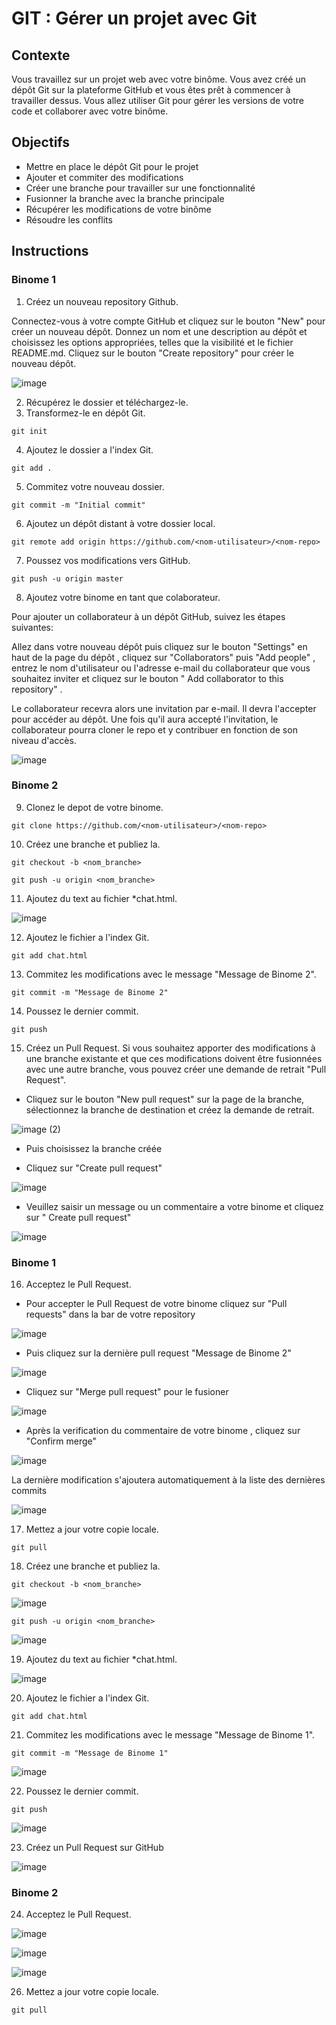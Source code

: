 # GIT : Gérer un projet avec Git

## Contexte
Vous travaillez sur un projet web avec votre binôme. Vous avez créé un dépôt Git sur la plateforme GitHub et vous êtes prêt à commencer à travailler dessus. Vous allez utiliser Git pour gérer les versions de votre code et collaborer avec votre binôme.

## Objectifs
* Mettre en place le dépôt Git pour le projet
* Ajouter et commiter des modifications
* Créer une branche pour travailler sur une fonctionnalité
* Fusionner la branche avec la branche principale
* Récupérer les modifications de votre binôme
* Résoudre les conflits

## Instructions

### Binome 1 
1. Créez un nouveau repository Github.

Connectez-vous à votre compte GitHub et cliquez sur le bouton "New" pour créer un nouveau dépôt. Donnez un nom et une description au dépôt et choisissez les options appropriées, telles que la visibilité et le fichier README.md. Cliquez sur le bouton "Create repository" pour créer le nouveau dépôt.

![image](https://user-images.githubusercontent.com/123757632/236680232-fe9c3b4c-8f94-4ba7-a767-65df9e351072.png)

2. Récupérez le dossier et téléchargez-le.
3. Transformez-le en dépôt Git.
```
git init
```
4. Ajoutez le dossier a l'index Git.
```
git add .
```
5. Commitez votre nouveau dossier.
```
git commit -m "Initial commit"
```
6. Ajoutez un dépôt distant à votre dossier local.
```
git remote add origin https://github.com/<nom-utilisateur>/<nom-repo>
```
7. Poussez vos modifications vers GitHub.
```
git push -u origin master
```
8. Ajoutez votre binome en tant que colaborateur.

Pour ajouter un collaborateur à un dépôt GitHub, suivez les étapes suivantes:

Allez dans votre nouveau dépôt puis cliquez sur le bouton "Settings" en haut de la page du dépôt , cliquez sur "Collaborators" puis "Add people" , entrez le nom d'utilisateur ou l'adresse e-mail du collaborateur que vous souhaitez inviter et cliquez sur le bouton " Add collaborator to this repository" .

Le collaborateur recevra alors une invitation par e-mail. Il devra l'accepter pour accéder au dépôt. Une fois qu'il aura accepté l'invitation, le collaborateur pourra cloner le repo et y contribuer en fonction de son niveau d'accès.

![image](https://user-images.githubusercontent.com/123757632/222380018-39212414-882d-412f-a6a4-63348bba1ce6.png)

### Binome 2
9. Clonez le depot de votre binome. 
```
git clone https://github.com/<nom-utilisateur>/<nom-repo>
```
10. Créez une branche et publiez la.
```
git checkout -b <nom_branche>
```
```
git push -u origin <nom_branche>
```
11. Ajoutez du text au fichier *chat.html.

![image](https://user-images.githubusercontent.com/123757632/236679214-771003b6-f3ec-49d5-9c50-ca38bc1d7414.png)

12. Ajoutez le fichier a l'index Git.
```
git add chat.html
```
13. Commitez les modifications avec le message "Message de Binome 2".
```
git commit -m "Message de Binome 2"
```
14. Poussez le dernier commit.
```
git push
```
15. Créez un Pull Request.
Si vous souhaitez apporter des modifications à une branche existante et que ces modifications doivent être fusionnées avec une autre branche, vous pouvez créer une demande de retrait "Pull Request".

* Cliquez sur le bouton "New pull request" sur la page de la branche, sélectionnez la branche de destination et créez la demande de retrait.

![image (2)](https://user-images.githubusercontent.com/123757632/236679286-6c56f836-494d-49bb-93fc-5ec32f41c501.png)

* Puis choisissez la branche créée 

* Cliquez sur "Create pull request"

![image](https://user-images.githubusercontent.com/123757632/236679408-fd90a5da-2b48-4324-bf7a-822449a6e9f2.png)

* Veuillez saisir un message ou un commentaire a votre binome et cliquez sur " Create pull request"

![image](https://user-images.githubusercontent.com/123757632/236679520-2ace0c8f-30cc-41c5-ab0a-3d33cb4912be.png)

### Binome 1
16. Acceptez le Pull Request. 

* Pour accepter le Pull Request de votre binome cliquez sur "Pull requests" dans la bar de votre repository

![image](https://user-images.githubusercontent.com/123757632/236679653-7a935958-3137-4c44-bb83-f60bf267c85c.png)

* Puis cliquez sur la dernière pull request "Message de Binome 2"

![image](https://user-images.githubusercontent.com/123757632/236679719-d2a5a3d3-ef06-46d8-b6ab-b648f66148ac.png)

* Cliquez sur "Merge pull request" pour le fusioner

![image](https://user-images.githubusercontent.com/123757632/236680848-4b8f7181-00ca-4ecf-9aaf-f0bd24684c23.png)


* Après la verification du commentaire de votre binome , cliquez sur "Confirm merge"

![image](https://user-images.githubusercontent.com/123757632/236679857-f30c58cc-41a0-45de-a540-cf6d163069f5.png)

La dernière modification s'ajoutera automatiquement à la liste des dernières commits 

![image](https://user-images.githubusercontent.com/123757632/236679949-6d877c13-311d-48a0-aa42-accb22720b9d.png)


17. Mettez a jour votre copie locale.
```
git pull
```
18. Créez une branche et publiez la.
```
git checkout -b <nom_branche>
```
![image](https://user-images.githubusercontent.com/123757632/236680331-eaf61fe9-8410-4a72-a37b-8785f90be47a.png)

```
git push -u origin <nom_branche>
```

![image](https://user-images.githubusercontent.com/123757632/236680391-8224f2f9-0a2e-4864-be2c-501cf078bb14.png)

19. Ajoutez du text au fichier *chat.html.

![image](https://user-images.githubusercontent.com/123757632/236680425-51557953-f2a2-4b98-88d5-a86750b7d277.png)

20. Ajoutez le fichier a l'index Git.
```
git add chat.html
```
21. Commitez les modifications avec le message "Message de Binome 1".
```
git commit -m "Message de Binome 1"
```
![image](https://user-images.githubusercontent.com/123757632/236680499-e7f9bacf-6f4d-46bc-9398-2ea5197be423.png)

22. Poussez le dernier commit.
```
git push
```
![image](https://user-images.githubusercontent.com/123757632/236680550-256135e8-120e-4623-a3e6-aefd0248eadd.png)

23. Créez un Pull Request sur GitHub

![image](https://user-images.githubusercontent.com/123757632/236680594-3156fbcf-10dc-4663-b9dc-df5850f92ad8.png)

### Binome 2
24. Acceptez le Pull Request.

![image](https://user-images.githubusercontent.com/123757632/236680738-b609847a-7948-4a73-b7c5-cb0567245600.png)

![image](https://user-images.githubusercontent.com/123757632/236680874-1c3a02fc-ecb3-4f80-a6b0-43678ddb29d6.png)

![image](https://user-images.githubusercontent.com/123757632/236680691-4b89f787-800e-4631-b809-3af4a8d25cb1.png)

26. Mettez a jour votre copie locale.
```
git pull
```
